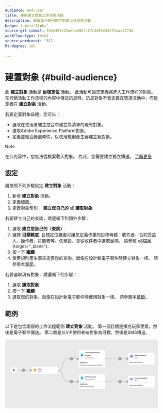 ```yaml
---
audience: end-user
title: 使用建立對象工作流程活動
description: 瞭解如何使用建立對象工作流程活動
badge: label="Alpha"
source-git-commit: fb6e389c25aebae8bfc17c4d88e33273aac427dd
workflow-type: tm+mt
source-wordcount: '312'
ht-degree: 10%

---
```



# 建置對象 {#build-audience}

此 **建立對象** 活動是 **目標定位** 活動。 此活動可讓您定義將進入工作流程的對象。 在行銷活動工作流程的內容中傳送訊息時，訊息對象不會定義在管道活動中，而是定義在 **建立對象** 活動。

若要定義對象母體，您可以：

* 選取在使用者端主控台中建立為清單的現有對象。
* 選取Adobe Experience Platform對象。
* 定義並結合篩選條件，以使用規則產生器建立新對象。

>[!NOTE]
>
>在此內容中，您無法從檔案載入對象。 為此，您需要建立獨立傳送。 [了解更多](../../audience/about-audiences.md)

<!--
The **Build audience** activity can be placed at the beginning of the workflow or after any other activity. Any activity can be placed after the **Build audience**.
-->

## 設定

請依照下列步驟設定 **建立對象** 活動：

1. 新增 **建立對象** 活動。
1. 定義標籤。
1. 定義對象型別： **建立您自己的** 或 **讀取對象**.

若要建立自己的查詢，請遵循下列額外步驟：

1. 選取 **建立您自己的（查詢）**.
1. 選擇 **目標維度**. 目標定位維度可讓您定義作業的目標母體：收件者、合約受益人、操作者、訂閱者等。依預設，會從收件者中選取目標。 請參閱 [v8檔案](https://experienceleague.adobe.com/docs/campaign/automation/workflows/introduction/wf-type/targeting-workflows.html#targeting-and-filtering-dimensions){target="_blank"}.
1. 按一下 **繼續**.
1. 使用規則產生器來定義您的查詢，就像在設計新電子郵件時建立對象一樣。 請參閱本[章節](../../audience/segment-builder.md)。

若要選取現有對象，請遵循下列步驟：

1. 選取 **讀取對象**.
1. 按一下 **繼續**.
1. 選取您的對象，就像在設計新電子郵件時使用對象一樣。 請參閱本[章節](../../audience/add-audience.md)。

## 範例

以下是包含兩個的工作流程範例 **建立對象** 活動。 第一個目標是撲克玩家受眾，然後是電子郵件傳送。 第二個是以VIP使用者端對象為目標，然後是SMS傳送。

![](../assets/workflow-audience-example.png)